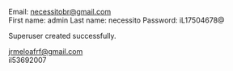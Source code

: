 Email: necessitobr@gmail.com    
First name: admin
Last name: necessito
Password: iL17504678@

Superuser created successfully.



jrmeloafrf@gmail.com    
il53692007